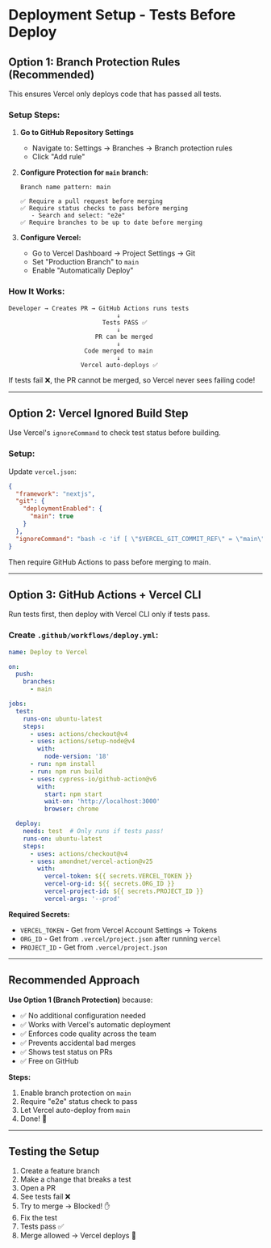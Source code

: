 # Deployment Setup - Tests Before Deploy

## Option 1: Branch Protection Rules (Recommended)

This ensures Vercel only deploys code that has passed all tests.

### Setup Steps:

1. **Go to GitHub Repository Settings**
   - Navigate to: Settings → Branches → Branch protection rules
   - Click "Add rule"

2. **Configure Protection for `main` branch:**
   ```
   Branch name pattern: main
   
   ✅ Require a pull request before merging
   ✅ Require status checks to pass before merging
      - Search and select: "e2e"
   ✅ Require branches to be up to date before merging
   ```

3. **Configure Vercel:**
   - Go to Vercel Dashboard → Project Settings → Git
   - Set "Production Branch" to `main`
   - Enable "Automatically Deploy"

### How It Works:
```
Developer → Creates PR → GitHub Actions runs tests
                              ↓
                          Tests PASS ✅
                              ↓
                        PR can be merged
                              ↓
                     Code merged to main
                              ↓
                    Vercel auto-deploys ✅
```

If tests fail ❌, the PR cannot be merged, so Vercel never sees failing code!

---

## Option 2: Vercel Ignored Build Step

Use Vercel's `ignoreCommand` to check test status before building.

### Setup:

Update `vercel.json`:
```json
{
  "framework": "nextjs",
  "git": {
    "deploymentEnabled": {
      "main": true
    }
  },
  "ignoreCommand": "bash -c 'if [ \"$VERCEL_GIT_COMMIT_REF\" = \"main\" ]; then exit 1; else exit 0; fi'"
}
```

Then require GitHub Actions to pass before merging to main.

---

## Option 3: GitHub Actions + Vercel CLI

Run tests first, then deploy with Vercel CLI only if tests pass.

### Create `.github/workflows/deploy.yml`:
```yaml
name: Deploy to Vercel

on:
  push:
    branches:
      - main

jobs:
  test:
    runs-on: ubuntu-latest
    steps:
      - uses: actions/checkout@v4
      - uses: actions/setup-node@v4
        with:
          node-version: '18'
      - run: npm install
      - run: npm run build
      - uses: cypress-io/github-action@v6
        with:
          start: npm start
          wait-on: 'http://localhost:3000'
          browser: chrome

  deploy:
    needs: test  # Only runs if tests pass!
    runs-on: ubuntu-latest
    steps:
      - uses: actions/checkout@v4
      - uses: amondnet/vercel-action@v25
        with:
          vercel-token: ${{ secrets.VERCEL_TOKEN }}
          vercel-org-id: ${{ secrets.ORG_ID }}
          vercel-project-id: ${{ secrets.PROJECT_ID }}
          vercel-args: '--prod'
```

**Required Secrets:**
- `VERCEL_TOKEN` - Get from Vercel Account Settings → Tokens
- `ORG_ID` - Get from `.vercel/project.json` after running `vercel`
- `PROJECT_ID` - Get from `.vercel/project.json`

---

## Recommended Approach

**Use Option 1 (Branch Protection)** because:
- ✅ No additional configuration needed
- ✅ Works with Vercel's automatic deployment
- ✅ Enforces code quality across the team
- ✅ Prevents accidental bad merges
- ✅ Shows test status on PRs
- ✅ Free on GitHub

**Steps:**
1. Enable branch protection on `main`
2. Require "e2e" status check to pass
3. Let Vercel auto-deploy from `main`
4. Done! 🎉

---

## Testing the Setup

1. Create a feature branch
2. Make a change that breaks a test
3. Open a PR
4. See tests fail ❌
5. Try to merge → Blocked! ✋
6. Fix the test
7. Tests pass ✅
8. Merge allowed → Vercel deploys 🚀
